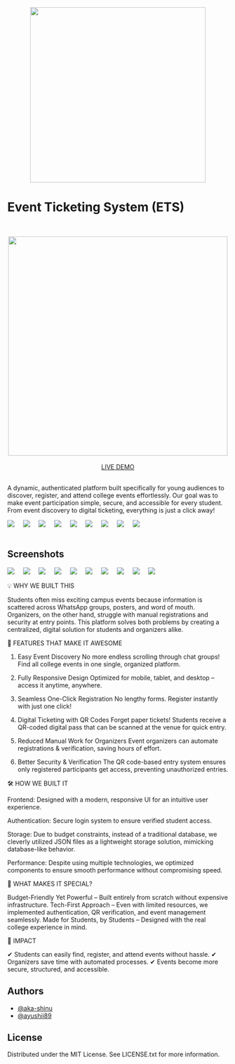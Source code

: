 
<div align="center"> 
<img src="https://raw.githubusercontent.com//aka-shinu/DUHACKS4.0/master/default.png" width="400" >
</div>


#  Event Ticketing System (ETS)
&nbsp;&nbsp;&nbsp;&nbsp;
<div align="center"> 
<img src="https://raw.githubusercontent.com//aka-shinu/DUHACKS4.0/master/assets/preview.gif" width="500" >
</div>
&nbsp;&nbsp;&nbsp;&nbsp;
<div align='center'>
<span><a href='https://event.lethrach.me'>LIVE DEMO</a></span>
</div>&nbsp;

A dynamic, authenticated platform built specifically for young audiences to discover, register, and attend college events effortlessly.
Our goal was to make event participation simple, secure, and accessible for every student. From event discovery to digital ticketing, everything is just a click away!



<div style='width: 400px'>
 <img  src='https://skillicons.dev/icons?i=js'>&nbsp;&nbsp;&nbsp;&nbsp;
 <img  src='https://skillicons.dev/icons?i=react'>&nbsp;&nbsp;&nbsp;&nbsp;
 <img  src='https://skillicons.dev/icons?i=nodejs'>&nbsp;&nbsp;&nbsp;&nbsp;
 <img  src='https://skillicons.dev/icons?i=webpack'>&nbsp;&nbsp;&nbsp;&nbsp;
 <img  src='https://skillicons.dev/icons?i=vuejs'>&nbsp;&nbsp;&nbsp;&nbsp;
 <img  src='https://skillicons.dev/icons?i=git'>&nbsp;&nbsp;&nbsp;&nbsp;
 <img  src='https://skillicons.dev/icons?i=express'>&nbsp;&nbsp;&nbsp;&nbsp;
 <img  src='https://skillicons.dev/icons?i=css'>&nbsp;&nbsp;&nbsp;&nbsp;
 <img  src='https://skillicons.dev/icons?i=html'>&nbsp;&nbsp;&nbsp;&nbsp;
</div>&nbsp;&nbsp;

## Screenshots
<img  src='https://raw.githubusercontent.com//aka-shinu/DUHACKS4.0/master/assets/image-0.png'>&nbsp;&nbsp;&nbsp;&nbsp;
<img  src='https://raw.githubusercontent.com//aka-shinu/DUHACKS4.0/master/assets/image-1.png'>&nbsp;&nbsp;&nbsp;&nbsp;
<img  src='https://raw.githubusercontent.com//aka-shinu/DUHACKS4.0/master/assets/image-2.png'>&nbsp;&nbsp;&nbsp;&nbsp;
<img  src='https://raw.githubusercontent.com//aka-shinu/DUHACKS4.0/master/assets/image-3.png'>&nbsp;&nbsp;&nbsp;&nbsp;
<img  src='https://raw.githubusercontent.com//aka-shinu/DUHACKS4.0/master/assets/image-4.png'>&nbsp;&nbsp;&nbsp;&nbsp;
<img  src='https://raw.githubusercontent.com//aka-shinu/DUHACKS4.0/master/assets/image-5.png'>&nbsp;&nbsp;&nbsp;&nbsp;
<img  src='https://raw.githubusercontent.com//aka-shinu/DUHACKS4.0/master/assets/image-6.png'>&nbsp;&nbsp;&nbsp;&nbsp;
<img  src='https://raw.githubusercontent.com//aka-shinu/DUHACKS4.0/master/assets/image-7.png'>&nbsp;&nbsp;&nbsp;&nbsp;
<img  src='https://raw.githubusercontent.com//aka-shinu/DUHACKS4.0/master/assets/image-8.png'>&nbsp;&nbsp;&nbsp;&nbsp;
<img  src='https://raw.githubusercontent.com//aka-shinu/DUHACKS4.0/master/assets/image-9.png'>&nbsp;&nbsp;&nbsp;&nbsp;

💡 WHY WE BUILT THIS

Students often miss exciting campus events because information is scattered across WhatsApp groups, posters, and word of mouth. Organizers, on the other hand, struggle with manual registrations and security at entry points.
This platform solves both problems by creating a centralized, digital solution for students and organizers alike.


🚀 FEATURES THAT MAKE IT AWESOME

1. Easy Event Discovery
No more endless scrolling through chat groups! Find all college events in one single, organized platform.

2. Fully Responsive Design
Optimized for mobile, tablet, and desktop – access it anytime, anywhere.

3. Seamless One-Click Registration
No lengthy forms. Register instantly with just one click!

4. Digital Ticketing with QR Codes
Forget paper tickets! Students receive a QR-coded digital pass that can be scanned at the venue for quick entry.

5. Reduced Manual Work for Organizers
Event organizers can automate registrations & verification, saving hours of effort.

6. Better Security & Verification
The QR code-based entry system ensures only registered participants get access, preventing unauthorized entries.


🛠️ HOW WE BUILT IT

Frontend: Designed with a modern, responsive UI for an intuitive user experience.

Authentication: Secure login system to ensure verified student access.

Storage: Due to budget constraints, instead of a traditional database, we cleverly utilized JSON files as a lightweight storage solution, mimicking database-like behavior.

Performance: Despite using multiple technologies, we optimized components to ensure smooth performance without compromising speed.

🌟 WHAT MAKES IT SPECIAL?

Budget-Friendly Yet Powerful – Built entirely from scratch without expensive infrastructure.
Tech-First Approach – Even with limited resources, we implemented authentication, QR verification, and event management seamlessly.
Made for Students, by Students – Designed with the real college experience in mind.

🎯 IMPACT

✔ Students can easily find, register, and attend events without hassle.
✔ Organizers save time with automated processes.
✔ Events become more secure, structured, and accessible.





## Authors

- [@aka-shinu](https://www.github.com/aka-shinu)
- [@ayushii89](https://www.github.com/ayushii89)


## License
Distributed under the MIT License. See LICENSE.txt for more information.
